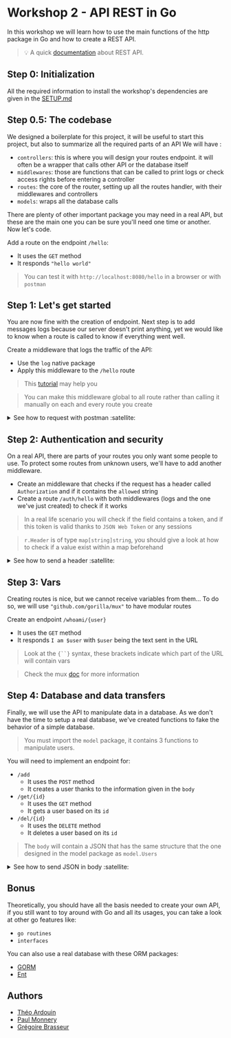 # Workshop 2 - API REST in Go

In this workshop we will learn how to use the main functions of the http package in Go and how to create a REST API.

> :bulb: A quick [documentation](https://searchapparchitecture.techtarget.com/definition/RESTful-API) about REST API.

## Step 0: Initialization

All the required information to install the workshop's dependencies are given in the [SETUP.md](./SETUP.md)

## Step 0.5: The codebase

We designed a boilerplate for this project, it will be useful to start this project, but also to summarize all the required parts of an API
We will have :

- `controllers`: this is where you will design your routes endpoint. it will often be a wrapper that calls other API or the database itself
- `middlewares`: those are functions that can be called to print logs or check access rights before entering a controller
- `routes`: the core of the router, setting up all the routes handler, with their middlewares and controllers
- `models`: wraps all the database calls

There are plenty of other important package you may need in a real API, but these are the main one you can be sure you'll need one time or another. Now let's code.

Add a route on the endpoint `/hello`:
- It uses the `GET` method
- It responds `"hello world"`

> You can test it with `http://localhost:8080/hello` in a browser or with `postman`

## Step 1: Let's get started

You are now fine with the creation of endpoint.
Next step is to add messages logs because our server doesn't print anything, yet we would like to know when a route is called to know if everything went well.

Create a middleware that logs the traffic of the API:
- Use the `log` native package
- Apply this middleware to the `/hello` route


> This [tutorial](https://golang.io/fr/tutoriels/les-middlewares-avec-go/) may help you

> You can make this middleware global to all route rather than calling it manually on each and every route you create

<details>
  <summary>See how to request with postman :satellite:</summary>

  Enter your URL and the method you which to use in the titlebar and click `Send`.

  ![Seek](../../.github/go-http/seek.png)

  Then the result (if there is any) will be printed out at the bottom.

  ![Result](../../.github/go-http/result.png)

</details>

## Step 2: Authentication and security

On a real API, there are parts of your routes you only want some people to use.
To protect some routes from unknown users, we'll have to add another middleware.

- Create an middleware that checks if the request has a header called `Authorization` and if it contains the `allowed` string
- Create a route `/auth/hello` with both middlewares (logs and the one we've just created) to check if it works

> In a real life scenario you will check if the field contains a token, and if this token is valid thanks to `JSON Web Token` or any sessions

> `r.Header` is of type `map[string]string`, you should give a look at how to check if a value exist within a map beforehand

<details>

  <summary>See how to send a header :satellite:</summary>

  Go into the 3rd panel, there you will be able to create the headers that you want to send, toggle the checkbox to send them or not.

  ![Header](../../.github/go-http/header.png)

</details>

## Step 3: Vars

Creating routes is nice, but we cannot receive variables from them... To do so, we will use `"github.com/gorilla/mux"` to have modular routes

Create an endpoint `/whoami/{user}`
- It uses the `GET` method
- It responds `I am $user` with `$user` being the text sent in the URL

> Look at the `{``}` syntax, these brackets indicate which part of the URL will contain vars

> Check the mux [doc](https://github.com/gorilla/mux) for more information

## Step 4: Database and data transfers

Finally, we will use the API to manipulate data in a database. As we don't have the time to setup a real database, we've created functions to fake the behavior of a simple database.

> You must import the `model` package, it contains 3 functions to manipulate users.

You will need to implement an endpoint for:

- `/add`
  - It uses the `POST` method
  - It creates a user thanks to the information given in the `body`
- `/get/{id}`
  - It uses the `GET` method
  - It gets a user based on its `id`
- `/del/{id}`
  - It uses the `DELETE` method
  - It deletes a user based on its `id`

> The `body` will contain a JSON that has the same structure that the one designed in the model package as `model.Users`

<details>

  <summary>See how to send JSON in body :satellite:</summary>

  Go into the 4rd panel and select the `raw` option, then you can write your JSON (you can also copy this one).

  ![Body](../../.github/go-http/body.png)

  </details>

## Bonus

Theoretically, you should have all the basis needed to create your own API, if you still want to toy around with Go and all its usages, you can take a look at other go features like:
- `go routines`
- `interfaces`

You can also use a real database with these ORM packages:
- [GORM](https://github.com/go-gorm/gorm/)
- [Ent](https://github.com/facebookincubator/ent)

## Authors
- [Théo Ardouin](https://github.com/Qwexta)
- [Paul Monnery](https://github.com/PaulMonnery/)
- [Grégoire Brasseur](https://github.com/lerimeur/)
